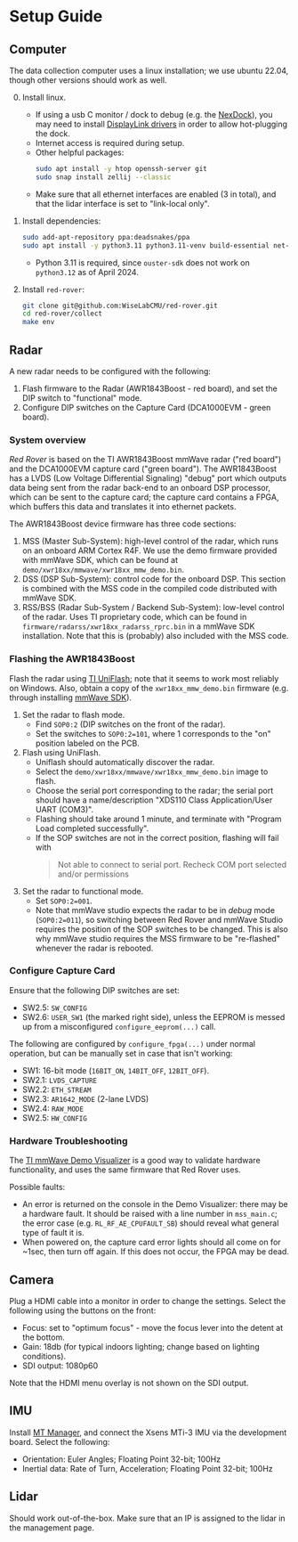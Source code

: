 # Setup Guide

## Computer

The data collection computer uses a linux installation; we use ubuntu 22.04, though other versions should work as well.

0. Install linux.
    - If using a usb C monitor / dock to debug (e.g. the [NexDock](https://nexdock.com/explore-nexdock/)), you may need to install [DisplayLink drivers](https://www.synaptics.com/products/displaylink-graphics/downloads/ubuntu) in order to allow hot-plugging the dock.
    - Internet access is required during setup.
    - Other helpful packages:
        ```sh
        sudo apt install -y htop openssh-server git
        sudo snap install zellij --classic
        ```
    - Make sure that all ethernet interfaces are enabled (3 in total), and that the lidar interface is set to "link-local only".

1. Install dependencies:
    ```sh
    sudo add-apt-repository ppa:deadsnakes/ppa
    sudo apt install -y python3.11 python3.11-venv build-essential net-tools
    ```
    - Python 3.11 is required, since `ouster-sdk` does not work on `python3.12` as of April 2024.

2. Install `red-rover`:
    ```sh
    git clone git@github.com:WiseLabCMU/red-rover.git
    cd red-rover/collect
    make env
    ```

## Radar

A new radar needs to be configured with the following:
1. Flash firmware to the Radar (AWR1843Boost - red board), and set the DIP switch to "functional" mode.
2. Configure DIP switches on the Capture Card (DCA1000EVM - green board).

### System overview

*Red Rover* is based on the TI AWR1843Boost mmWave radar ("red board") and the DCA1000EVM capture card ("green board"). The AWR1843Boost
has a LVDS (Low Voltage Differential Signaling) "debug" port which outputs data being sent from the radar back-end to an onboard DSP processor, which can be sent to the capture card; the capture card contains a FPGA, which buffers this data and translates it into ethernet packets.

The AWR1843Boost device firmware has three code sections:
1. MSS (Master Sub-System): high-level control of the radar, which runs on an onboard ARM Cortex R4F. We use the demo firmware provided with mmWave SDK, which can be found at `demo/xwr18xx/mmwave/xwr18xx_mmw_demo.bin`.
2. DSS (DSP Sub-System): control code for the onboard DSP. This section is combined with the MSS code in the compiled code distributed with mmWave SDK.
3. RSS/BSS (Radar Sub-System / Backend Sub-System): low-level control of the radar. Uses TI proprietary code, which can be found in `firmware/radarss/xwr18xx_radarss_rprc.bin` in a mmWave SDK installation. Note that this is (probably) also included with the MSS code. 

### Flashing the AWR1843Boost

Flash the radar using [TI UniFlash](https://www.ti.com/tool/UNIFLASH); note that it seems to work most reliably on Windows. Also, obtain a copy of the `xwr18xx_mmw_demo.bin` firmware (e.g. through installing [mmWave SDK](https://www.ti.com/tool/MMWAVE-SDK)).

1. Set the radar to flash mode.
    - Find `SOP0:2` (DIP switches on the front of the radar).
    - Set the switches to `SOP0:2=101`, where 1 corresponds to the "on" position labeled on the PCB.
2. Flash using UniFlash.
    - Uniflash should automatically discover the radar.
    - Select the `demo/xwr18xx/mmwave/xwr18xx_mmw_demo.bin` image to flash.
    - Choose the serial port corresponding to the radar; the serial port should have a name/description "XDS110 Class Application/User UART (COM3)".
    - Flashing should take around 1 minute, and terminate with "Program Load completed successfully".
    - If the SOP switches are not in the correct position, flashing will fail with
        > Not able to connect to serial port. Recheck COM port selected and/or permissions
3. Set the radar to functional mode.
    - Set `SOP0:2=001`.
    - Note that mmWave studio expects the radar to be in *debug* mode (`SOP0:2=011`), so switching between Red Rover and mmWave Studio requires the position of the SOP switches to be changed. This is also why mmWave studio requires the MSS firmware to be "re-flashed" whenever the radar is rebooted.

### Configure Capture Card

Ensure that the following DIP switches are set:
- SW2.5: `SW_CONFIG`
- SW2.6: `USER_SW1` (the marked right side), unless the EEPROM is messed up from
    a misconfigured `configure_eeprom(...)` call.

The following are configured by `configure_fpga(...)` under normal operation, but can be manually set in case that isn't working:
- SW1: 16-bit mode (`16BIT_ON`, `14BIT_OFF`, `12BIT_OFF`).
- SW2.1: `LVDS_CAPTURE`
- SW2.2: `ETH_STREAM`
- SW2.3: `AR1642_MODE` (2-lane LVDS)
- SW2.4: `RAW_MODE`
- SW2.5: `HW_CONFIG`

### Hardware Troubleshooting

The [TI mmWave Demo Visualizer](https://dev.ti.com/gallery/view/mmwave/mmWave_Demo_Visualizer/ver/3.6.0/) is a good way to validate hardware functionality, and uses the same firmware that Red Rover uses.

Possible faults:
- An error is returned on the console in the Demo Visualizer: there may be a hardware fault. It should be raised with a line number in `mss_main.c`; the error case (e.g. `RL_RF_AE_CPUFAULT_SB`) should reveal what general type of fault it is.
- When powered on, the capture card error lights should all come on for ~1sec, then turn off again. If this does not occur, the FPGA may be dead.

## Camera

Plug a HDMI cable into a monitor in order to change the settings. Select the following using the buttons on the front:
- Focus: set to "optimum focus" - move the focus lever into the detent at the bottom.
- Gain: 18db (for typical indoors lighting; change based on lighting conditions).
- SDI output: 1080p60

Note that the HDMI menu overlay is not shown on the SDI output.

## IMU

Install [MT Manager](https://www.movella.com/support/software-documentation), and connect the Xsens MTi-3 IMU via the development board. Select the following:
- Orientation: Euler Angles; Floating Point 32-bit; 100Hz
- Inertial data: Rate of Turn, Acceleration; Floating Point 32-bit; 100Hz

## Lidar

Should work out-of-the-box. Make sure that an IP is assigned to the lidar in the management page.

